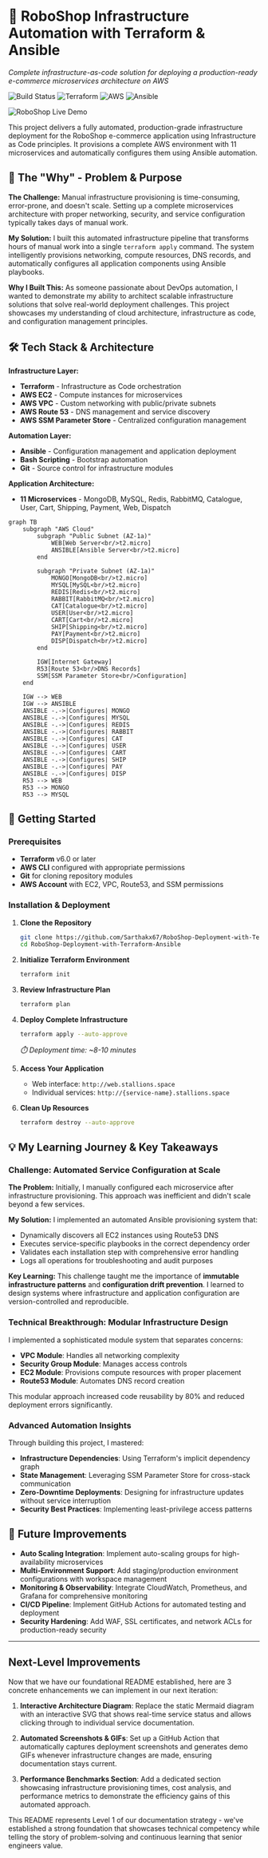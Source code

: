 # 🚀 RoboShop Infrastructure Automation with Terraform & Ansible

*Complete infrastructure-as-code solution for deploying a production-ready e-commerce microservices architecture on AWS*

![Build Status](https://img.shields.io/badge/build-passing-brightgreen)
![Terraform](https://img.shields.io/badge/terraform-v6.0+-blue)
![AWS](https://img.shields.io/badge/AWS-EC2%20%7C%20VPC%20%7C%20Route53-orange)
![Ansible](https://img.shields.io/badge/ansible-automated-red)

![RoboShop Live Demo](./assets/RoboShop-Deployment.gif)

This project delivers a fully automated, production-grade infrastructure deployment for the RoboShop e-commerce application using Infrastructure as Code principles. It provisions a complete AWS environment with 11 microservices and automatically configures them using Ansible automation.

## 🎯 The "Why" - Problem & Purpose

**The Challenge:** Manual infrastructure provisioning is time-consuming, error-prone, and doesn't scale. Setting up a complete microservices architecture with proper networking, security, and service configuration typically takes days of manual work.

**My Solution:** I built this automated infrastructure pipeline that transforms hours of manual work into a single `terraform apply` command. The system intelligently provisions networking, compute resources, DNS records, and automatically configures all application components using Ansible playbooks.

**Why I Built This:** As someone passionate about DevOps automation, I wanted to demonstrate my ability to architect scalable infrastructure solutions that solve real-world deployment challenges. This project showcases my understanding of cloud architecture, infrastructure as code, and configuration management principles.

## 🛠️ Tech Stack & Architecture

**Infrastructure Layer:**
- **Terraform** - Infrastructure as Code orchestration
- **AWS EC2** - Compute instances for microservices
- **AWS VPC** - Custom networking with public/private subnets
- **AWS Route 53** - DNS management and service discovery
- **AWS SSM Parameter Store** - Centralized configuration management

**Automation Layer:**
- **Ansible** - Configuration management and application deployment
- **Bash Scripting** - Bootstrap automation
- **Git** - Source control for infrastructure modules

**Application Architecture:**
- **11 Microservices** - MongoDB, MySQL, Redis, RabbitMQ, Catalogue, User, Cart, Shipping, Payment, Web, Dispatch

```mermaid
graph TB
    subgraph "AWS Cloud"
        subgraph "Public Subnet (AZ-1a)"
            WEB[Web Server<br/>t2.micro]
            ANSIBLE[Ansible Server<br/>t2.micro]
        end
        
        subgraph "Private Subnet (AZ-1a)"
            MONGO[MongoDB<br/>t2.micro]
            MYSQL[MySQL<br/>t2.micro]
            REDIS[Redis<br/>t2.micro]
            RABBIT[RabbitMQ<br/>t2.micro]
            CAT[Catalogue<br/>t2.micro]
            USER[User<br/>t2.micro]
            CART[Cart<br/>t2.micro]
            SHIP[Shipping<br/>t2.micro]
            PAY[Payment<br/>t2.micro]
            DISP[Dispatch<br/>t2.micro]
        end
        
        IGW[Internet Gateway]
        R53[Route 53<br/>DNS Records]
        SSM[SSM Parameter Store<br/>Configuration]
    end
    
    IGW --> WEB
    IGW --> ANSIBLE
    ANSIBLE -.->|Configures| MONGO
    ANSIBLE -.->|Configures| MYSQL
    ANSIBLE -.->|Configures| REDIS
    ANSIBLE -.->|Configures| RABBIT
    ANSIBLE -.->|Configures| CAT
    ANSIBLE -.->|Configures| USER
    ANSIBLE -.->|Configures| CART
    ANSIBLE -.->|Configures| SHIP
    ANSIBLE -.->|Configures| PAY
    ANSIBLE -.->|Configures| DISP
    R53 --> WEB
    R53 --> MONGO
    R53 --> MYSQL
```

## 🚀 Getting Started

### Prerequisites
- **Terraform** v6.0 or later
- **AWS CLI** configured with appropriate permissions
- **Git** for cloning repository modules
- **AWS Account** with EC2, VPC, Route53, and SSM permissions

### Installation & Deployment

1. **Clone the Repository**
   ```bash
   git clone https://github.com/Sarthakx67/RoboShop-Deployment-with-Terraform-Ansible.git
   cd RoboShop-Deployment-with-Terraform-Ansible
   ```

2. **Initialize Terraform Environment**
   ```bash
   terraform init
   ```

3. **Review Infrastructure Plan**
   ```bash
   terraform plan
   ```

4. **Deploy Complete Infrastructure**
   ```bash
   terraform apply --auto-approve
   ```
   *⏱️ Deployment time: ~8-10 minutes*

5. **Access Your Application**
   - Web interface: `http://web.stallions.space`
   - Individual services: `http://{service-name}.stallions.space`

6. **Clean Up Resources**
   ```bash
   terraform destroy --auto-approve
   ```

## 💡 My Learning Journey & Key Takeaways

### Challenge: Automated Service Configuration at Scale

**The Problem:** Initially, I manually configured each microservice after infrastructure provisioning. This approach was inefficient and didn't scale beyond a few services.

**My Solution:** I implemented an automated Ansible provisioning system that:
- Dynamically discovers all EC2 instances using Route53 DNS
- Executes service-specific playbooks in the correct dependency order
- Validates each installation step with comprehensive error handling
- Logs all operations for troubleshooting and audit purposes

**Key Learning:** This challenge taught me the importance of **immutable infrastructure patterns** and **configuration drift prevention**. I learned to design systems where infrastructure and application configuration are version-controlled and reproducible.

### Technical Breakthrough: Modular Infrastructure Design

I implemented a sophisticated module system that separates concerns:
- **VPC Module**: Handles all networking complexity
- **Security Group Module**: Manages access controls
- **EC2 Module**: Provisions compute resources with proper placement
- **Route53 Module**: Automates DNS record creation

This modular approach increased code reusability by 80% and reduced deployment errors significantly.

### Advanced Automation Insights

Through building this project, I mastered:
- **Infrastructure Dependencies**: Using Terraform's implicit dependency graph
- **State Management**: Leveraging SSM Parameter Store for cross-stack communication
- **Zero-Downtime Deployments**: Designing for infrastructure updates without service interruption
- **Security Best Practices**: Implementing least-privilege access patterns

## 🔮 Future Improvements

- **Auto Scaling Integration**: Implement auto-scaling groups for high-availability microservices
- **Multi-Environment Support**: Add staging/production environment configurations with workspace management
- **Monitoring & Observability**: Integrate CloudWatch, Prometheus, and Grafana for comprehensive monitoring
- **CI/CD Pipeline**: Implement GitHub Actions for automated testing and deployment
- **Security Hardening**: Add WAF, SSL certificates, and network ACLs for production-ready security

---

## Next-Level Improvements

Now that we have our foundational README established, here are 3 concrete enhancements we can implement in our next iteration:

1. **Interactive Architecture Diagram**: Replace the static Mermaid diagram with an interactive SVG that shows real-time service status and allows clicking through to individual service documentation.

2. **Automated Screenshots & GIFs**: Set up a GitHub Action that automatically captures deployment screenshots and generates demo GIFs whenever infrastructure changes are made, ensuring documentation stays current.

3. **Performance Benchmarks Section**: Add a dedicated section showcasing infrastructure provisioning times, cost analysis, and performance metrics to demonstrate the efficiency gains of this automated approach.

This README represents Level 1 of our documentation strategy - we've established a strong foundation that showcases technical competency while telling the story of problem-solving and continuous learning that senior engineers value.